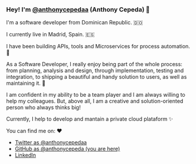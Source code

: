 <!--
**anthonycepeda/anthonycepeda** is a ✨ _special_ ✨ repository because its `README.md` (this file) appears on your GitHub profile.

Here are some ideas to get you started:

- 🔭 I’m currently working on ...
- 🌱 I’m currently learning ...
- 👯 I’m looking to collaborate on ...
- 🤔 I’m looking for help with ...
- 💬 Ask me about ...
- 📫 How to reach me: ...
- 😄 Pronouns: ...
- ⚡ Fun fact: ...
-->

### Hey! I'm [@anthonycepedaa](https://twitter.com/anthonycepedaa) (Anthony Cepeda) 👋

I'm a software developer from Dominican Republic. 🇩🇴

I currently live in Madrid, Spain. 🇪🇸

I have been building APIs, tools and Microservices for process automation. 🐍 

As a Software Developer, I really enjoy being part of the whole process: from planning, analysis and design, through implementation, testing and integration, to shipping a beautiful and handy solution to users, as well as maintaining it. 🚀

I am confident in my ability to be a team player and I am always willing to help my colleagues. But, above all, I am a creative and solution-oriented person who always thinks big!

Currently, I help to develop and mantain a private cloud plataform ✨

You can find me on: ❤️ 

* [Twitter as @anthonycepedaa](https://twitter.com/anthonycepedaa)
* [GitHub as @anthonycepeda (you are here)](https://github.com/anthonycepeda)
* [LinkedIn](https://www.linkedin.com/in/anthonycepeda)

